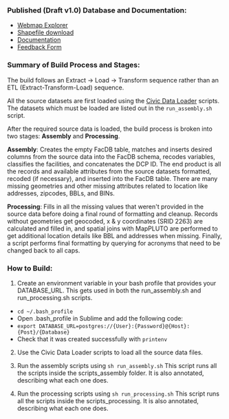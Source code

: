 ### Published (Draft v1.0) Database and Documentation:

  * [Webmap Explorer](http://cpp.capitalplanning.nyc/facilities)
  * [Shapefile download]()
  * [Documentation](https://nycplanning.github.io/cpdocs/facdb/)
  * [Feedback Form](https://docs.google.com/forms/d/e/1FAIpQLSffdzVSCRmMQhGn32Z6bDnBEKPXJw20m6CkDMeco-z4B1FcNQ/viewform)

### Summary of Build Process and Stages:

The build follows an Extract -> Load -> Transform sequence rather than an ETL (Extract-Transform-Load) sequence.

All the source datasets are first loaded using the [Civic Data Loader](https://github.com/NYCPlanning/civic-data-loader) scripts. The datasets which must be loaded are listed out in the `run_assembly.sh` script.

After the required source data is loaded, the build process is broken into two stages: **Assembly** and **Processing**.

**Assembly**: Creates the empty FacDB table, matches and inserts desired columns from the source data into the FacDB schema, recodes variables, classifies the facilities, and concatenates the DCP ID. The end product is all the records and available attributes from the source datasets formatted, recoded (if necessary), and inserted into the FacDB table. There are many missing geometries and other missing attributes related to location like addresses, zipcodes, BBLs, and BINs.

**Processing**: Fills in all the missing values that weren't provided in the source data before doing a final round of formatting and cleanup. Records without geometries get geocoded, x & y coordinates (SRID 2263) are calculated and filled in, and spatial joins with MapPLUTO are performed to get additional location details like BBL and addresses when missing. Finally, a script performs final formatting by querying for acronyms that need to be changed back to all caps.

### How to Build:

1. Create an environment variable in your bash profile that provides your DATABASE_URL. This gets used in both the run_assembly.sh and run_processing.sh scripts.
  * `cd ~/.bash_profile`
  * Open .bash_profile in Sublime and add the following code:
  * `export DATABASE_URL=postgres://{User}:{Password}@{Host}:{Post}/{Database}`
  * Check that it was created successfully with `printenv`

2. Use the Civic Data Loader scripts to load all the source data files.

3. Run the assembly scripts using `sh run_assembly.sh` This script runs all the scripts inside the scripts_assembly folder. It is also annotated, describing what each one does.

4. Run the processing scripts using `sh run_processing.sh` This script runs all the scripts inside the scripts_processing. It is also annotated, describing what each one does.
